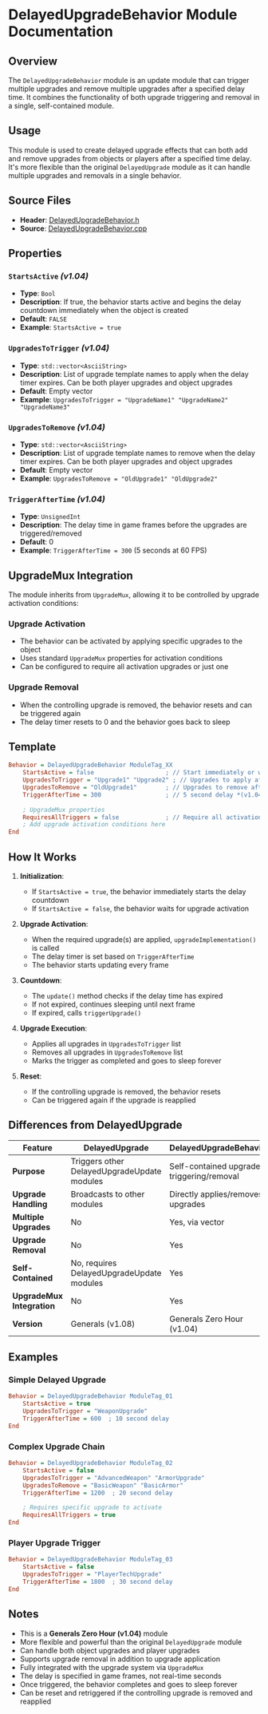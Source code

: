 # DelayedUpgradeBehavior Module Documentation

## Overview
The `DelayedUpgradeBehavior` module is an update module that can trigger multiple upgrades and remove multiple upgrades after a specified delay time. It combines the functionality of both upgrade triggering and removal in a single, self-contained module.

## Usage
This module is used to create delayed upgrade effects that can both add and remove upgrades from objects or players after a specified time delay. It's more flexible than the original `DelayedUpgrade` module as it can handle multiple upgrades and removals in a single behavior.

## Source Files
- **Header**: [DelayedUpgradeBehavior.h](../../GeneralsMD/Code/GameEngine/Include/GameLogic/Module/DelayedUpgradeBehavior.h)
- **Source**: [DelayedUpgradeBehavior.cpp](../../GeneralsMD/Code/GameEngine/Source/GameLogic/Object/Behavior/DelayedUpgradeBehavior.cpp)

## Properties

### `StartsActive` *(v1.04)*
- **Type**: `Bool`
- **Description**: If true, the behavior starts active and begins the delay countdown immediately when the object is created
- **Default**: `FALSE`
- **Example**: `StartsActive = true`

### `UpgradesToTrigger` *(v1.04)*
- **Type**: `std::vector<AsciiString>`
- **Description**: List of upgrade template names to apply when the delay timer expires. Can be both player upgrades and object upgrades
- **Default**: Empty vector
- **Example**: `UpgradesToTrigger = "UpgradeName1" "UpgradeName2" "UpgradeName3"`

### `UpgradesToRemove` *(v1.04)*
- **Type**: `std::vector<AsciiString>`
- **Description**: List of upgrade template names to remove when the delay timer expires. Can be both player upgrades and object upgrades
- **Default**: Empty vector
- **Example**: `UpgradesToRemove = "OldUpgrade1" "OldUpgrade2"`

### `TriggerAfterTime` *(v1.04)*
- **Type**: `UnsignedInt`
- **Description**: The delay time in game frames before the upgrades are triggered/removed
- **Default**: 0
- **Example**: `TriggerAfterTime = 300` (5 seconds at 60 FPS)

## UpgradeMux Integration

The module inherits from `UpgradeMux`, allowing it to be controlled by upgrade activation conditions:

### Upgrade Activation
- The behavior can be activated by applying specific upgrades to the object
- Uses standard `UpgradeMux` properties for activation conditions
- Can be configured to require all activation upgrades or just one

### Upgrade Removal
- When the controlling upgrade is removed, the behavior resets and can be triggered again
- The delay timer resets to 0 and the behavior goes back to sleep

## Template

```ini
Behavior = DelayedUpgradeBehavior ModuleTag_XX
    StartsActive = false                    ; // Start immediately or wait for upgrade *(v1.04)*
    UpgradesToTrigger = "Upgrade1" "Upgrade2" ; // Upgrades to apply after delay *(v1.04)*
    UpgradesToRemove = "OldUpgrade1"        ; // Upgrades to remove after delay *(v1.04)*
    TriggerAfterTime = 300                  ; // 5 second delay *(v1.04)*
    
    ; UpgradeMux properties
    RequiresAllTriggers = false             ; // Require all activation upgrades *(v1.04)*
    ; Add upgrade activation conditions here
End
```

## How It Works

1. **Initialization**: 
   - If `StartsActive = true`, the behavior immediately starts the delay countdown
   - If `StartsActive = false`, the behavior waits for upgrade activation

2. **Upgrade Activation**:
   - When the required upgrade(s) are applied, `upgradeImplementation()` is called
   - The delay timer is set based on `TriggerAfterTime`
   - The behavior starts updating every frame

3. **Countdown**:
   - The `update()` method checks if the delay time has expired
   - If not expired, continues sleeping until next frame
   - If expired, calls `triggerUpgrade()`

4. **Upgrade Execution**:
   - Applies all upgrades in `UpgradesToTrigger` list
   - Removes all upgrades in `UpgradesToRemove` list
   - Marks the trigger as completed and goes to sleep forever

5. **Reset**:
   - If the controlling upgrade is removed, the behavior resets
   - Can be triggered again if the upgrade is reapplied

## Differences from DelayedUpgrade

| Feature | DelayedUpgrade | DelayedUpgradeBehavior |
|---------|----------------|----------------------|
| **Purpose** | Triggers other DelayedUpgradeUpdate modules | Self-contained upgrade triggering/removal |
| **Upgrade Handling** | Broadcasts to other modules | Directly applies/removes upgrades |
| **Multiple Upgrades** | No | Yes, via vector |
| **Upgrade Removal** | No | Yes |
| **Self-Contained** | No, requires DelayedUpgradeUpdate modules | Yes |
| **UpgradeMux Integration** | No | Yes |
| **Version** | Generals (v1.08) | Generals Zero Hour (v1.04) |

## Examples

### Simple Delayed Upgrade
```ini
Behavior = DelayedUpgradeBehavior ModuleTag_01
    StartsActive = true
    UpgradesToTrigger = "WeaponUpgrade"
    TriggerAfterTime = 600  ; 10 second delay
End
```

### Complex Upgrade Chain
```ini
Behavior = DelayedUpgradeBehavior ModuleTag_02
    StartsActive = false
    UpgradesToTrigger = "AdvancedWeapon" "ArmorUpgrade"
    UpgradesToRemove = "BasicWeapon" "BasicArmor"
    TriggerAfterTime = 1200  ; 20 second delay
    
    ; Requires specific upgrade to activate
    RequiresAllTriggers = true
End
```

### Player Upgrade Trigger
```ini
Behavior = DelayedUpgradeBehavior ModuleTag_03
    StartsActive = false
    UpgradesToTrigger = "PlayerTechUpgrade"
    TriggerAfterTime = 1800  ; 30 second delay
End
```

## Notes

- This is a **Generals Zero Hour (v1.04)** module
- More flexible and powerful than the original `DelayedUpgrade` module
- Can handle both object upgrades and player upgrades
- Supports upgrade removal in addition to upgrade application
- Fully integrated with the upgrade system via `UpgradeMux`
- The delay is specified in game frames, not real-time seconds
- Once triggered, the behavior completes and goes to sleep forever
- Can be reset and retriggered if the controlling upgrade is removed and reapplied

